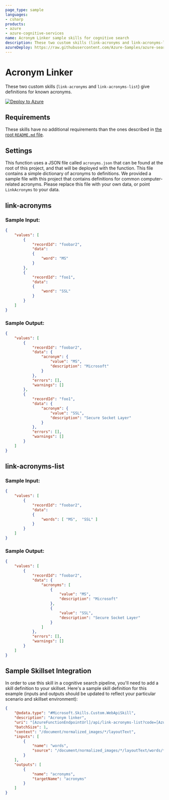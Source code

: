 ```yaml
---
page_type: sample
languages:
- csharp
products:
- azure
- azure-cognitive-services
name: Acronym Linker sample skills for cognitive search
description: These two custom skills (link-acronyms and link-acronyms-list) give definitions for known acronyms.
azureDeploy: https://raw.githubusercontent.com/Azure-Samples/azure-search-power-skills/master/Text/AcronymLinker/azuredeploy.json
---
```


# Acronym Linker

These two custom skills (`link-acronyms` and `link-acronyms-list`) give definitions for known acronyms.

[![Deploy to Azure](https://azuredeploy.net/deploybutton.svg)](https://portal.azure.com/#create/Microsoft.Template/uri/https%3A%2F%2Fraw.githubusercontent.com%2FAzure-Samples%2Fazure-search-power-skills%2Fmaster%2FText%2FAcronymLinker%2Fazuredeploy.json)

## Requirements

These skills have no additional requirements than the ones described in [the root `README.md` file](../../README.md).

## Settings

This function uses a JSON file called `acronyms.json` that can be found at the root of this project, and that will be deployed with the function. This file contains a simple dictionary of acronyms to definitions. We provided a sample file with this project that contains definitions for common computer-related acronyms. Please replace this file with your own data, or point `LinkAcronyms` to your data.

## link-acronyms

### Sample Input:

```json
{
    "values": [
        {
            "recordId": "foobar2",
            "data":
            {
                "word": "MS"
            }
        },
        {
            "recordId": "foo1",
            "data":
            {
                "word": "SSL"
            }
        }
    ]
}
```

### Sample Output:

```json
{
    "values": [
        {
            "recordId": "foobar2",
            "data": {
                "acronym": {
                    "value": "MS",
                    "description": "Microsoft"
                }
            },
            "errors": [],
            "warnings": []
        },
        {
            "recordId": "foo1",
            "data": {
                "acronym": {
                    "value": "SSL",
                    "description": "Secure Socket Layer"
                }
            },
            "errors": [],
            "warnings": []
        }
    ]
}
```

## link-acronyms-list

### Sample Input:

```json
{
    "values": [
        {
            "recordId": "foobar2",
            "data":
            {
                "words": [ "MS",  "SSL" ]
            }
        }
    ]
}
```

### Sample Output:

```json
{
    "values": [
        {
            "recordId": "foobar2",
            "data": {
                "acronyms": [
                    {
                        "value": "MS",
                        "description": "Microsoft"
                    },
                    {
                        "value": "SSL",
                        "description": "Secure Socket Layer"
                    }
                ]
            },
            "errors": [],
            "warnings": []
        }
    ]
}
```

## Sample Skillset Integration

In order to use this skill in a cognitive search pipeline, you'll need to add a skill definition to your skillset.
Here's a sample skill definition for this example (inputs and outputs should be updated to reflect your particular scenario and skillset environment):

```json
{
    "@odata.type": "#Microsoft.Skills.Custom.WebApiSkill",
    "description": "Acronym linker",
    "uri": "[AzureFunctionEndpointUrl]/api/link-acronyms-list?code=[AzureFunctionDefaultHostKey]",
    "batchSize": 1,
    "context": "/document/normalized_images/*/layoutText",
    "inputs": [
        {
            "name": "words",
            "source": "/document/normalized_images/*/layoutText/words/*/text"
        }
    ],
    "outputs": [
        {
            "name": "acronyms",
            "targetName": "acronyms"
        }
    ]
}
```
